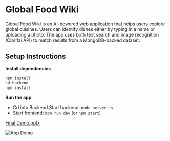 
# Global Food Wiki

Global Food Wiki is an AI-powered web application that helps users explore global cuisines. Users can identify dishes either by typing in a name or uploading a photo. The app uses both text search and image recognition (Clarifai API) to match results from a MongoDB-backed dataset.

## Setup Instructions

**Install dependencies**
   ```bash
   npm install
   cd backend
   npm install
   ```

**Run the app**
   - Cd into Backend Start backend: `node server.js`
   - Start frontend: `npm run dev` (or `npm start`)

[Final Demo.pptx](https://github.com/user-attachments/files/21539622/Final.Demo.pptx)

![App Demo](demo.gif)
